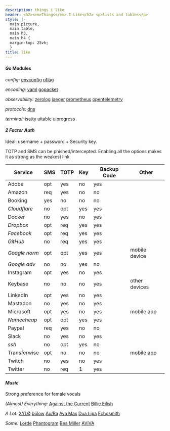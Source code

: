 ```yaml
---
description: things i like
header: <h2><em>Things</em> I Like</h2> <p>lists and tables</p>
style: |-
  main picture,
  main table,
  main h3,
  main h4 {
  margin-top: 25vh;
  }
title: like
---
```


#### _Go_ Modules

_config:_
[envconfig](https://github.com/kelseyhightower/envconfig)
[pflag](https://github.com/spf13/pflag)

_encoding:_
[yaml](https://pkg.go.dev/sigs.k8s.io/yaml)
[gopacket](https://pkg.go.dev/github.com/google/gopacket)

_observability:_
[zerolog](https://pkg.go.dev/github.com/rs/zerolog)
[jaeger](https://pkg.go.dev/github.com/uber/jaeger-client-go)
[prometheus](https://pkg.go.dev/github.com/prometheus/client_golang/prometheus)
[opentelemetry](https://pkg.go.dev/go.opentelemetry.io/otel)

_protocols:_
[dns](https://pkg.go.dev/github.com/miekg/dns)

_terminal:_
[isatty](https://github.com/mattn/go-isatty)
[uitable](https://pkg.go.dev/github.com/gosuri/uitable)
[uiprogress](https://pkg.go.dev/github.com/gosuri/uiprogress)

#### _2 Factor Auth_

Ideal: username + password + Security key.

TOTP and SMS can be phished/intercepted.
Enabling all the options makes it as strong as the weakest link

| Service       | SMS | TOTP | Key | Backup Code | Other         |
| ------------- | --- | ---- | --- | ----------- | ------------- |
| Adobe         | opt | yes  | no  | yes         |               |
| Amazon        | req | yes  | no  | no          |               |
| Booking       | yes | no   | no  | no          |               |
| _Cloudflare_  | no  | opt  | yes | yes         |               |
| Docker        | no  | yes  | no  | yes         |               |
| _Dropbox_     | opt | req  | yes | yes         |               |
| _Facebook_    | opt | req  | yes | yes         |               |
| _GitHub_      | no  | req  | yes | yes         |               |
| _Google norm_ | opt | opt  | yes | yes         | mobile device |
| _Google adv_  | no  | no   | yes | no          |               |
| Instagram     | opt | yes  | no  | yes         |               |
| Keybase       | no  | no   | no  | yes         | other devices |
| LinkedIn      | opt | yes  | no  | yes         |               |
| Mastadon      | no  | yes  | no  | yes         |               |
| Microsoft     | opt | yes  | no  | yes         | mobile app    |
| _Namecheap_   | opt | opt  | yes | yes         |               |
| Paypal        | req | yes  | no  | no          |               |
| Slack         | no  | yes  | no  | yes         |               |
| _ssh_         | no  | opt  | yes | no          |               |
| Transferwise  | opt | no   | no  | no          | mobile app    |
| Twitch        | no  | yes  | no  | yes         |               |
| Twitter       | no  | req  | 1   | yes         |               |

#### _Music_

Strong preference for female vocals

_(Almost) Everything:_
[Against the Current](https://www.youtube.com/user/againstthecurrentNY)
[Billie Eilish](https://www.youtube.com/channel/UCiGm_E4ZwYSHV3bcW1pnSeQ)

_A Lot:_
[XYLØ](https://www.youtube.com/channel/UCjGluI_WgtTXBTQDDtNcCVw)
[bülow](https://www.youtube.com/channel/UC-hp6SaSjmy2_30BxNNQ4gQ)
[Au/Ra](https://www.youtube.com/user/JamieLouStenzel)
[Ava Max](https://www.youtube.com/channel/UCOwgc8DswjoBMuuUU2ScPvQ)
[Dua Lipa](https://www.youtube.com/user/DuaLipa1)
[Echosmith](https://www.youtube.com/user/RSGBANDTV)

_Some:_
[Lorde](https://www.youtube.com/user/LordeMusic)
[Phantogram](https://www.youtube.com/user/PhantogramMusic)
[Bea Miller](https://www.youtube.com/user/beabuzz1727)
[AViVA](https://www.youtube.com/channel/UCQElSu32ovAEvbhyo2o_8aQ)
